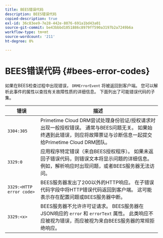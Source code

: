 ```yaml
---
title: BEES错误代码
description: BEES错误代码
copied-description: true
exl-id: 36c83ee9-7e28-442e-8076-691a1bd43a01
source-git-commit: be43bbbd1051886c8979ff590a3197b2a7249b6a
workflow-type: tm+mt
source-wordcount: '211'
ht-degree: 0%

---
```


# BEES错误代码 {#bees-error-codes}

<!--<a id="section_81946679E1114DBA9FE173D0AA9E2F09"></a>-->

如果在BEES检查过程中出现错误， `DRMErrorEvent` 将被返回到客户端。 您可以解析此事件的属性以查找有关故障性质的详细信息。 下面列出了可能错误代码的子集。

| 错误 | 描述 |
|---|---|
| `3304:305` | Primetime Cloud DRM尝试处理身份验证/授权请求时出现一般授权错误。 通常与BEES问题无关。 如果始终遇到此错误，则应将故障票证与诊断信息一起提交给Primetime Cloud DRM团队。 |
| `3329:0` | 应用程序特定错误（来自BEES授权程序）。 如果未返回子错误代码，则错误文本将显示问题的详细信息。 例如，解析响应时出现问题，或者BEES服务器无法访问。 |
| `3329:<HTTP error code>` | BEES服务器发出了200以外的HTTP响应。 在子错误代码字段中将HTTP错误代码返回到客户端。 这可能表示存在配置问题或BEES服务器中断。 |
| `3329:<x>` | BEES服务器不允许许可证请求。 BEES服务器在JSON响应的 `error` 和 `errorText` 属性。 此类响应不应被视为错误，而应被视为来自BEES服务器的常规拒绝响应。 |
